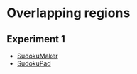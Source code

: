 # Overlapping regions
## Experiment 1
* [SudokuMaker](https://sudokumaker.app/?puzzle=N4IgZg9gTgtghgFwGoFMoGcCWEB2IBcIAjAHQCsJADCADQgAOArgF7MA2KBoOcMnhtEHEYIAFtAIgAwqKiZ0AFQj1R6ANaZBAYwgw%2BOBJMBEBAAIAHAA8zJgMqMAJhDWMTAd0xiT9zAHMP6EzAoXRNKEwQIEwB2AB0cUxQ4LVETACYTaDEIH1w4NjYATxM4ewArJJQDE3goNRR7NIt0gCM2CC01AMhYYpMoFC0EOBwfRjY4KD6UP1wMsHMTLRR89DjTHEYYZrR6vohddHwvX38MkSx7FHDRK585BphGdAQTbZN6caWGzBxrq-oIFgENhfpcEGgYD9ds0imIrmBMBgXt4-C8fn8THdMN9fmJEMd%2BoMQSYABREaqJHABOGBRHPRbLNgAShIggQBXo-BAWieERggnc9jEBDMdBuvlEhnwopAkJwABETlLKHR4BZFaiCFE6EsVgQANqgABueUY-EoAF8aMbTfwACxWm1sM1ax0gE3O-hkN0el34VI%2B20EABsgc9BAAzGG-URo-wA9b3UH8KHE77%2BLG08mo1nw-gHbm-ZbC-wonGCN6SwRM06-Tna-xUw2CMXm-gy1X8JW2wm2wW292k3mOz3y-mx-WhzGx62p42x-25y2x4P067O02l-6xzWt5O1ymx729zuZwuV2OR1urwfdwfFwfjwfV9mx5uD7OD-vky%2B85-k%2B%2ByZ3smN7Jg%2ByYBgAujquDPFAcA-Ag6AGqA7KcgQqSUJQk5oV6lB2jqnrIfghrXnQEAiGgUiMhhC7kZRUDUfkkaXvR4KMTR46dgRIAUexTFsBWdG8QxAkhkebFUZxoF5kQkkccx0pvvJYn%2Bv%2BskqZxEbqXWmmKXaOmlnpgldoZBA8XxUmKcGZkpsZWq2SqIn8ZxZi2XJzlWSZRAAJwTvZ-p%2BZ22qeQpJkRkFPYBXakVbqkAVkLFj4BcGSVgQFZhpXmwYBT5wHDrlT7Jk5llhQQPngRpoWqT5v5FrlgFVaVNUyfV1WcT5ZgWtBIDPAUHBcNyEBtFAkgAMRYZN1AWm6uEYZNdBsFCxH6qRFghnQBTiYm63tpt22gLtMpbYeO0ivtXZukdF2LrtIUnbdG0gA9V1PSdg67Tlz3idBa3nd9p2Hf9J1XtdANdWde3g69dnQ5DX0gzDCMHSAu1kBdm67TxJ2Y%2BZF2g3jcNA12F0Q8TyNKb9xPYyKMMRqTMPxUTqMYfjjMY3THOQzTgMs-mF0fYTL2Q%2BjAOPbDwvkxdk6fRdx53XLMPHbRkPK-gMvA%2BZ3U0H9-oM5DHknWTfNOUbMOm%2BuxMW7zu2Gyju1Mzj7MA4Leti5z7vczdMM8xr-MA-LFaK-DwdSwDu6ywDs4K1HSsXdHmv4BHidQTrVtc%2BnLvm97Bs58Tjta5DBfq87J2B%2Brod8zz5c88n-snQnJOxyHsdUybeftwDfvW%2BXdvbkXlcOxddfF439PN9T8fa7rPfZ%2BHc8NzDfeN6P3U9X1A34KhoiYB0OAoOgxGUFQos6CN41TVhYBgCAM2JnN6uUKfjIrSqcnxfTRByUQKo%2BTQZjr3ZJvUAZ8JCEAmpfLCggIDX3QCgZUJBYyzQ5PwbSz89QkQ-jQAi6MiCf3il-GgP9AH9X4CA4aYCQAQMgdA2B8CWyILvqhFBkYn46hfgaHBNAcraiILggieCiGpBIcAoa59wGQKgeROhCCkH3xYY-dBbAVpEBykQXhopfI0FSNqVIOVUjo1SHaERZCxGUOoZfWhYA4GyKYSAB%2BaD2EYP1EQTRf9MLaPfu40UOjtHBhMYNUBo0JGSKsTYhhcjmHoUUU45RBoPGpHfvFVI9MIxyW0to7xASt5mOCVQyR1BpHWPofgY%2BkT7EKMcdyDhJEIwf1SQRCM6M7T0ztPFO0ckDLZPIeI-JoSinhNKYw5B0Sqm6jibUxp6MIw5QjNqO0zSCItOwcIugG9TFBIvv03iMiIl2IcWw6pziZk0Dmac0UEVsHzJygs7Bxi1lAI2RQvJFipphJKWU-ZlTDnjJWnaUUMUaBkBVGQOSiUgWijINqMg-iHmkMCc8rZNCBkfOGfI0ZPyan6mBUCsF8UyD02DHJGyQK-5kAAXC0RmyQnIp2cU2xIzUGYucWQfF9MyA4PRsGQl8UiXcMoN03JSLLEooZeiplSjX7-yIfogiBiiHaj-kQQV1K%2Bm0pgfSvZjLWGSoNKo7RjT2kqg6ac%2Bm8r1EqsRTSkVdLBmfO1TEo5Ez9R1OwcayFOUoXYL-iaiMEZLW9NeZNd5YqokStiStAhb8fH6N4Uq9JAbzEFJDVq8VOqI16pjacpZ7TUmGLjYml5ybRWprDemp1K0Iw5qBSCyFZLOl5sLcKt5JahnlIObqkiAjkkqlSD49x392VNutS221qL23fM7fqBJFyblLOmbogdw61U2o1XatFZbHW-INCcu0ODeUqj5QS7BC7l1BqkWO0NFSMVTrUXKj%2BKo0naM-ujKIZ7i2XtLde8NFb4kPvOdgm52pLlPpSe%2B7Za7x1fJvRm2pALPUEWDLy9lzTgM%2BXA%2Bq3ZbaZqQRmkAA)
* [SudokuPad](https://sudokupad.app/5jqbi0jxkx)

